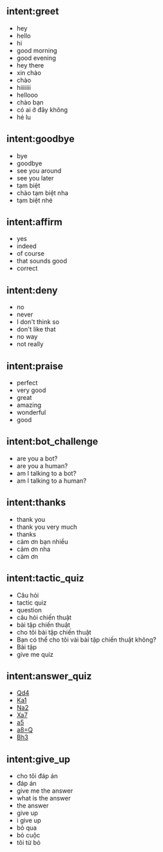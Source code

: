## intent:greet
- hey
- hello
- hi
- good morning
- good evening
- hey there
- xin chào
- chào
- hiiiiiii
- hellooo
- chào bạn
- có ai ở đây không
- hé lu

## intent:goodbye
- bye
- goodbye
- see you around
- see you later
- tạm biệt
- chào tạm biệt nha
- tạm biệt nhé

## intent:affirm
- yes
- indeed
- of course
- that sounds good
- correct

## intent:deny
- no
- never
- I don't think so
- don't like that
- no way
- not really

## intent:praise
- perfect
- very good
- great
- amazing
- wonderful
- good

## intent:bot_challenge
- are you a bot?
- are you a human?
- am I talking to a bot?
- am I talking to a human?

## intent:thanks
- thank you
- thank you very much
- thanks
- cảm ơn bạn nhiều
- cảm ơn nha
- cảm ơn

## intent:tactic_quiz
- Câu hỏi
- tactic quiz
- question
- câu hỏi chiến thuật
- bài tập chiến thuật
- cho tôi bài tập chiến thuật
- Bạn có thể cho tôi vài bài tập chiến thuật không?
- Bài tập
- give me quiz

## intent:answer_quiz
- [Qd4](quiz_answer)
- [Ka1](quiz_answer)
- [Na2](quiz_answer)
- [Xa7](quiz_answer)
- [a5](quiz_answer)
- [a8=Q](quiz_answer)
- [Bh3](quiz_answer)

## intent:give_up
- cho tôi đáp án
- đáp án
- give me the answer
- what is the answer
- the answer
- give up
- i give up
- bỏ qua
- bỏ cuộc
- tôi từ bỏ

